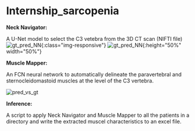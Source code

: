 # Internship_sarcopenia


**Neck Navigator:**

A U-Net model to select the C3 vetebra from the 3D CT scan (NIFTI file)
![gt_pred_NN](https://user-images.githubusercontent.com/60819221/135115131-b39765e8-a919-4b53-82a1-166d3b13dadb.png){:class="img-responsive"}
![gt_pred_NN](https://user-images.githubusercontent.com/60819221/135115131-b39765e8-a919-4b53-82a1-166d3b13dadb.png){:height="50%" width="50%"}


**Muscle Mapper:**

An FCN neural network to automatically delineate the paravertebral and sternocleidomastoid muscles at the level of the C3 vertebra. 

![pred_vs_gt](https://user-images.githubusercontent.com/60819221/135115254-eaa2a0ab-b22a-465f-a792-edb948959e1d.png)


**Inference:**

A script to apply Neck Navigator and Muscle Mapper to all the patients in a directory and write the extracted muscel characteristics to an excel file.

